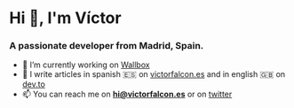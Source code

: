 <h1>Hi 👋, I'm Víctor</h1>
<h3>A passionate developer from Madrid, Spain.</h3>

- 🔭 I’m currently working on <a href="https://wallbox.com" target="blank">Wallbox</a>
- 📝 I write articles in spanish 🇪🇸 on [victorfalcon.es](https://victorfalcon.es) and in english 🇬🇧 on [dev.to](https://dev.to/victoor)
- 📫 You can reach me on **hi@victorfalcon.es** or on <a href="https://twitter.com/victoor" target="blank">twitter</a>
